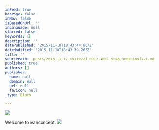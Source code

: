 ```yaml
---
inFeed: true
hasPage: false
inNav: false
isBasedOnUrl: ''
inLanguage: null
starred: false
keywords: []
description: ''
datePublished: '2015-11-18T18:43:44.867Z'
dateModified: '2015-11-18T18:43:39.263Z'
title: ''
sourcePath: _posts/2015-11-17-c511e72f-c917-4dd1-9b98-3edbc185f721.md
published: true
authors: []
publisher:
  name: null
  domain: null
  url: null
  favicon: null
_type: Blurb

---
```

![](https://the-grid-user-content.s3-us-west-2.amazonaws.com/6cfe083a-4167-4c5a-8b98-fdc6146678d5.jpg)

Welcome to ivanconcept.
![](https://the-grid-user-content.s3-us-west-2.amazonaws.com/530e9628-3e17-4c29-b4e4-6bf142f2d0e2.gif)